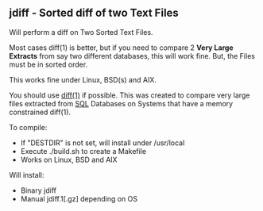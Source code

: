 ## jdiff - Sorted diff of two Text Files

Will perform a diff on Two Sorted Text Files.

Most cases diff(1) is better, but if you need to compare 2 **Very
Large Extracts** from say two different databases, this will work
fine.  But, the Files must be in sorted order.

This works fine under Linux, BSD(s) and AIX.

You should use
[diff(1)](https://en.wikipedia.org/wiki/Diff)
if possible.
This was created to compare very large files
extracted from
[SQL](https://en.wikipedia.org/wiki/SQL)
Databases on Systems
that have a memory constrained diff(1).

To compile:
* If "DESTDIR" is not set, will install under /usr/local
* Execute ./build.sh to create a Makefile
* Works on Linux, BSD and AIX

Will install:
* Binary jdiff
* Manual jdiff.1[.gz] depending on OS

